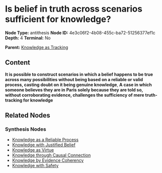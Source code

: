 # Is belief in truth across scenarios sufficient for knowledge?

**Node Type:** antithesis
**Node ID:** 4e3c06f2-4b08-455c-ba72-51256377ef1c
**Depth:** 4
**Terminal:** No

**Parent:** [Knowledge as Tracking](knowledge-as-tracking-synthesis-31cbb173-c303-458a-9f6c-7aa5bcc8953b.md)

## Content

**It is possible to construct scenarios in which a belief happens to be true across many possibilities without being based on a reliable or valid process, casting doubt on it being genuine knowledge**, **A case in which someone believes they are in Paris solely because they are told so, without corroborating evidence, challenges the sufficiency of mere truth-tracking for knowledge**

## Related Nodes

### Synthesis Nodes

- [Knowledge as a Reliable Process](knowledge-as-a-reliable-process-synthesis-4bb95597-4380-4292-b90b-ed86c5902f99.md)
- [Knowledge with Justified Belief](knowledge-with-justified-belief-synthesis-8da6bf77-af94-4138-ac02-598c5a8ee57e.md)
- [Knowledge as Virtue](knowledge-as-virtue-synthesis-f0860e52-1d97-4fdc-894d-e914cfacc46e.md)
- [Knowledge through Causal Connection](knowledge-through-causal-connection-synthesis-fe218f25-bfd2-4236-bf1a-36f5a4f5862e.md)
- [Knowledge by Evidence Coherency](knowledge-by-evidence-coherency-synthesis-a7576aa4-bcbb-4601-a5ac-2d54a0a01876.md)
- [Knowledge with Safety](knowledge-with-safety-synthesis-7c3a65a4-4abd-489e-a68c-0870f999ff05.md)
